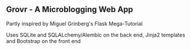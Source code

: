 ## Grovr - A Microblogging Web App

Partly inspired by Miguel Grinberg's Flask Mega-Tutorial

Uses SQLite and SQLALchemy/Alembic on the back end, Jinja2 templates and Bootstrap on the front end
